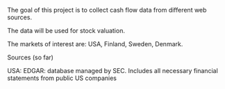 The goal of this project is to collect cash flow data from different web sources.

The data will be used for stock valuation.

The markets of interest are: USA, Finland, Sweden, Denmark.

Sources (so far)

USA: EDGAR: database managed by SEC. Includes all necessary financial statements from public US companies
